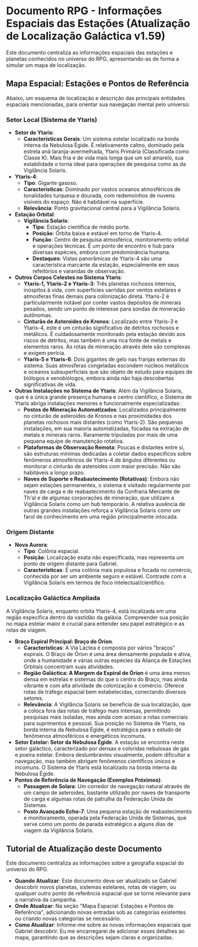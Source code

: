 # **Documento RPG \- Informações Espaciais das Estações (Atualização de Localização Galáctica v1.59)**

Este documento centraliza as informações espaciais das estações e planetas conhecidos no universo do RPG, apresentando-as de forma a simular um mapa de localização.

## **Mapa Espacial: Estações e Pontos de Referência**

Abaixo, um esquema de localização e descrição das principais entidades espaciais mencionadas, para orientar sua navegação mental pelo universo:

### **Setor Local (Sistema de Ytaris)**

* **Setor de Ytaris**:  
  * **Características Gerais**: Um sistema estelar localizado na borda interna da Nebulosa Égide. É relativamente calmo, dominado pela estrela anã laranja-avermelhada, Ytaris Primária (Classificada como Classe K). Mais fria e de vida mais longa que um sol amarelo, sua estabilidade o torna ideal para operações de pesquisa como as da Vigilância Solaris.  
* **Ytaris-4**:  
  * **Tipo**: Gigante gasoso.  
  * **Características**: Dominado por vastos oceanos atmosféricos de tonalidades turquesa e dourada, com redemoinhos de nuvens visíveis do espaço. Não é habitável na superfície.  
  * **Relevância**: Ponto gravitacional central para a Vigilância Solaris.  
* **Estação Orbital**:  
  * **Vigilância Solaris**:  
    * **Tipo**: Estação científica de médio porte.  
    * **Posição**: Órbita baixa e estável em torno de Ytaris-4.  
    * **Função**: Centro de pesquisa atmosférica, monitoramento orbital e operações técnicas. É um ponto de encontro e hub para diversas espécies, embora com predominância humana.  
    * **Destaques**: Vistas panorâmicas de Ytaris-4 são uma característica marcante da estação, especialmente em seus refeitórios e varandas de observação.  
* **Outros Corpos Celestes no Sistema Ytaris**:  
  * **Ytaris-1, Ytaris-2 e Ytaris-3**: Três planetas rochosos internos, inóspitos à vida, com superfícies varridas por ventos estelares e atmosferas finas demais para colonização direta. Ytaris-2 é particularmente notável por conter vastos depósitos de minerais pesados, sendo um ponto de interesse para sondas de mineração autônomas.  
  * **Cinturão de Asteroides de Kronos**: Localizado entre Ytaris-3 e Ytaris-4, este é um cinturão significativo de detritos rochosos e metálicos. É cuidadosamente monitorado pela estação devido aos riscos de detritos, mas também é uma rica fonte de metais e elementos raros. As rotas de mineração através dele são complexas e exigem perícia.  
  * **Ytaris-5 e Ytaris-6**: Dois gigantes de gelo nas franjas externas do sistema. Suas atmosferas congeladas escondem núcleos metálicos e oceanos subsuperficiais que são objeto de estudo para equipes de biólogos e xenobiólogos, embora ainda não haja descobertas significativas de vida.  
* **Outras Instalações no Sistema de Ytaris**: Além da Vigilância Solaris, que é a única grande presença humana e centro científico, o Sistema de Ytaris abriga instalações menores e funcionalmente especializadas:  
  * **Postos de Mineração Automatizados**: Localizados principalmente no cinturão de asteroides de Kronos e nas proximidades dos planetas rochosos mais distantes (como Ytaris-2). São pequenas instalações, em sua maioria automatizadas, focadas na extração de metais e minerais raros. Raramente tripuladas por mais de uma pequena equipe de manutenção rotativa.  
  * **Plataformas de Observação Remota**: Poucas e distantes entre si, são estruturas mínimas dedicadas a coletar dados específicos sobre fenômenos atmosféricos de Ytaris-4 de ângulos diferentes ou monitorar o cinturão de asteroides com maior precisão. Não são habitáveis a longo prazo.  
  * **Naves de Suporte e Reabastecimento (Rotativas)**: Embora não sejam estações permanentes, o sistema é visitado regularmente por naves de carga e de reabastecimento da Confraria Mercante de Th'al e de algumas corporações de mineração, que utilizam a Vigilância Solaris como um hub temporário. A relativa ausência de outras grandes instalações reforça a Vigilância Solaris como um farol de conhecimento em uma região principalmente intocada.

### **Origem Distante**

* **Nova Aurora**:  
  * **Tipo**: Colônia espacial.  
  * **Posição**: Localização exata não especificada, mas representa um ponto de origem distante para Gabriel.  
  * **Características**: É uma colônia mais populosa e focada no comércio, conhecida por ser um ambiente seguro e estável. Contraste com a Vigilância Solaris em termos de foco intelectual/científico.

### **Localização Galáctica Ampliada**

A Vigilância Solaris, enquanto orbita Ytaris-4, está localizada em uma região específica dentro da vastidão da galáxia. Compreender sua posição no mapa estelar maior é crucial para entender seu papel estratégico e as rotas de viagem.

* **Braço Espiral Principal: Braço de Órion**.  
  * **Características**: A Via Láctea é composta por vários "braços" espirais. O Braço de Órion é uma área densamente populada e ativa, onde a humanidade e várias outras espécies da Aliança de Estações Orbitais concentram suas atividades.  
  * **Região Galáctica: A Margem da Espiral de Órion** é uma área menos densa em estrelas e sistemas do que o centro do Braço, mas ainda vibrante e com alta atividade de colonização e comércio. Oferece rotas de tráfego espacial bem estabelecidas, conectando diversos setores.  
  * **Relevância**: A Vigilância Solaris se beneficia de sua localização, que a coloca fora das rotas de tráfego mais intensas, permitindo pesquisas mais isoladas, mas ainda com acesso a rotas comerciais para suprimentos e pessoal. Sua posição no Sistema de Ytaris, na borda interna da Nebulosa Égide, é estratégica para o estudo de fenômenos atmosféricos e energéticos incomuns.  
* **Setor Estelar: Setor da Nebulosa Égide**. A estação se encontra neste setor galáctico, caracterizado por densas e coloridas nebulosas de gás e poeira estelar. Embora deslumbrantes visualmente, podem dificultar a navegação, mas também abrigam fenômenos científicos únicos e incomuns. O Sistema de Ytaris está localizado na borda interna da Nebulosa Égide.  
* **Pontos de Referência de Navegação (Exemplos Próximos)**:  
  * **Passagem de Solara**: Um corredor de navegação natural através de um campo de asteroides, bastante utilizado por naves de transporte de carga e algumas rotas de patrulha da Federação Unida de Sistemas.  
  * **Posto Avançado Echo-7**: Uma pequena estação de reabastecimento e monitoramento, operada pela Federação Unida de Sistemas, que serve como um ponto de parada estratégico a alguns dias de viagem da Vigilância Solaris.

## **Tutorial de Atualização deste Documento**

Este documento centraliza as informações sobre a geografia espacial do universo do RPG.

* **Quando Atualizar**: Este documento deve ser atualizado se Gabriel descobrir novos planetas, sistemas estelares, rotas de viagem, ou qualquer outro ponto de referência espacial que se torne relevante para a narrativa da campanha.  
* **Onde Atualizar**: Na seção "Mapa Espacial: Estações e Pontos de Referência", adicionando novas entradas sob as categorias existentes ou criando novas categorias se necessário.  
* **Como Atualizar**: Informe-me sobre as novas informações espaciais que Gabriel descobrir. Eu me encarregarei de adicionar esses detalhes ao mapa, garantindo que as descrições sejam claras e organizadas.